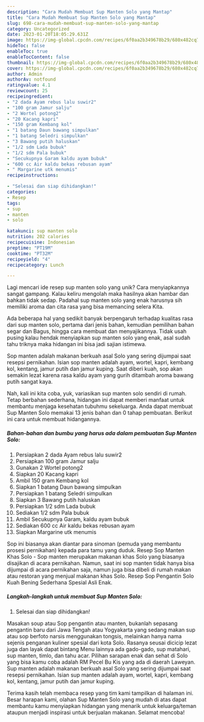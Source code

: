 ```yaml
---
description: "Cara Mudah Membuat Sup Manten Solo yang Mantap"
title: "Cara Mudah Membuat Sup Manten Solo yang Mantap"
slug: 698-cara-mudah-membuat-sup-manten-solo-yang-mantap
category: Uncategorized
date: 2023-01-20T18:05:29.631Z
image: https://img-global.cpcdn.com/recipes/6f0aa2b349678b29/680x482cq70/sup-manten-solo-foto-resep-utama.jpg
hideToc: false
enableToc: true
enableTocContent: false
thumbnail: https://img-global.cpcdn.com/recipes/6f0aa2b349678b29/680x482cq70/sup-manten-solo-foto-resep-utama.jpg
cover: https://img-global.cpcdn.com/recipes/6f0aa2b349678b29/680x482cq70/sup-manten-solo-foto-resep-utama.jpg
author: Admin
authorAv: notfound
ratingvalue: 4.1
reviewcount: 25
recipeingredient:
- "2 dada Ayam rebus lalu suwir2"
- "100 gram Jamur salju"
- "2 Wortel potong2"
- "20 Kacang kapri"
- "150 gram Kembang kol"
- "1 batang Daun bawang simpulkan"
- "1 batang Seledri simpulkan"
- "3 Bawang putih haluskan"
- "1/2 sdm Lada bubuk"
- "1/2 sdm Pala bubuk"
- "Secukupnya Garam kaldu ayam bubuk"
- "600 cc Air kaldu bekas rebusan ayam"
- " Margarine utk menumis"
recipeinstructions:

- "Selesai dan siap dihidangkan!"
categories:
- Resep
tags:
- sup
- manten
- solo

katakunci: sup manten solo 
nutrition: 202 calories
recipecuisine: Indonesian
preptime: "PT19M"
cooktime: "PT32M"
recipeyield: "4"
recipecategory: Lunch

---
```





Lagi mencari ide resep sup manten solo yang unik? Cara menyiapkannya sangat gampang. Kalau keliru mengolah maka hasilnya akan hambar dan bahkan tidak sedap. Padahal sup manten solo yang enak harusnya sih memiliki aroma dan cita rasa yang bisa memancing selera Kita.





Ada beberapa hal yang sedikit banyak berpengaruh terhadap kualitas rasa dari sup manten solo, pertama dari jenis bahan, kemudian pemilihan bahan segar dan Bagus, hingga cara membuat dan menyajikannya. Tidak usah pusing kalau hendak menyiapkan sup manten solo yang enak,      asal sudah tahu triknya maka hidangan ini bisa jadi sajian istimewa.














Sop manten adalah makanan berkuah asal Solo yang sering dijumpai saat resepsi pernikahan. Isian sop manten adalah ayam, wortel, kapri, kembang kol, kentang, jamur putih dan jamur kuping. Saat diberi kuah, sop akan semakin lezat karena rasa kaldu ayam yang gurih ditambah aroma bawang putih sangat kaya.






Nah, kali ini kita coba, yuk, variasikan sup manten solo sendiri di rumah. Tetap berbahan sederhana, hidangan ini dapat memberi manfaat untuk membantu menjaga kesehatan tubuhmu sekeluarga. Anda dapat membuat Sup Manten Solo memakai 13 jenis bahan dan 0 tahap pembuatan. Berikut ini cara untuk membuat hidangannya.

<!--inarticleads1-->

##### Bahan-bahan dan bumbu yang harus ada dalam pembuatan Sup Manten Solo:

1. Persiapkan 2 dada Ayam rebus lalu suwir2
1. Persiapkan 100 gram Jamur salju
1. Gunakan 2 Wortel potong2
1. Siapkan 20 Kacang kapri
1. Ambil 150 gram Kembang kol
1. Siapkan 1 batang Daun bawang simpulkan
1. Persiapkan 1 batang Seledri simpulkan
1. Siapkan 3 Bawang putih haluskan
1. Persiapkan 1/2 sdm Lada bubuk
1. Sediakan 1/2 sdm Pala bubuk
1. Ambil Secukupnya Garam, kaldu ayam bubuk
1. Sediakan 600 cc Air kaldu bekas rebusan ayam
1. Siapkan  Margarine utk menumis


Sop ini biasanya akan diantar para sinoman (pemuda yang membantu prosesi pernikahan) kepada para tamu yang duduk. Resep Sop Manten Khas Solo - Sop manten merupakan makanan khas Solo yang biasanya disajikan di acara pernikahan. Namun, saat ini sop manten tidak hanya bisa dijumpai di acara pernikahan saja, namun juga bisa dibeli di rumah makan atau restoran yang menjual makanan khas Solo. Resep Sop Pengantin Solo Kuah Bening Sederhana Spesial Asli Enak. 

<!--inarticleads2-->

##### Langkah-langkah untuk membuat Sup Manten Solo:


1. Selesai dan siap dihidangkan!

Masakan soup atau Sop pengantin atau manten, bukanlah sepasang pengantin baru dari Jawa Tengah atau Yogyakarta yang sedang makan sup atau sop berfoto narsis menggunakan tongsis, melainkan hanya nama sejenis penganan kuliner spesial dari kota Solo. Rasanya seusai dicicip lezat juga dan layak dapat bintang Menu lainnya ada gado-gado, sup matahari, sup manten, timlo, dan tahu acar. Pilihan sarapan enak dan sehat di Solo yang bisa kamu coba adalah RM Pecel Bu Kis yang ada di daerah Laweyan. Sup manten adalah makanan berkuah asal Solo yang sering dijumpai saat resepsi pernikahan. Isian sup manten adalah ayam, wortel, kapri, kembang kol, kentang, jamur putih dan jamur kuping. 

Terima kasih telah membaca resep yang tim kami tampilkan di halaman ini. Besar harapan kami, olahan Sup Manten Solo yang mudah di atas dapat membantu kamu menyiapkan hidangan yang menarik untuk keluarga/teman ataupun menjadi inspirasi untuk berjualan makanan. Selamat mencoba!
